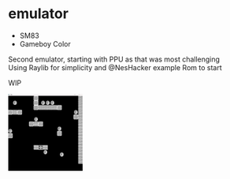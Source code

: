 # emulator
- SM83
- Gameboy Color  

Second emulator, starting with PPU as that was most challenging  
Using Raylib for simplicity and @NesHacker example Rom to start   

WIP 
  
<img src="./.img/scrn.png" alt="Tile Test" style="width: 30%; height: 25%;"> 